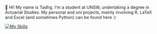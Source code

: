 👋 Hi! My name is Tadhg. I'm a student at UNSW, undertaking a degree in Actuarial Studies.
My personal and uni projects, mainly involving R, LaTeX and Excel (and sometimes Python) can be found here :)

[![My Skills](https://skillicons.dev/icons?i=r,python,latex,c,windows,linux)](https://skillicons.dev)

<!---
txuglassop/txuglassop is a ✨ special ✨ repository because its `README.md` (this file) appears on your GitHub profile.
You can click the Preview link to take a look at your changes.
--->

